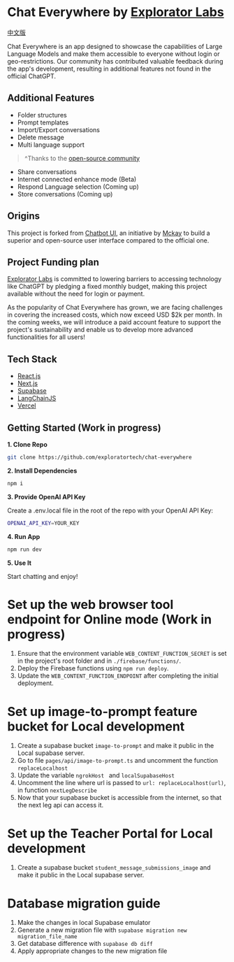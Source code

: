 # Chat Everywhere by [Explorator Labs](https://exploratorlabs.com)

[中文版](https://intro.chateverywhere.app/README-zh.html)

Chat Everywhere is an app designed to showcase the capabilities of Large Language Models and make them accessible to everyone without login or geo-restrictions. Our community has contributed valuable feedback during the app's development, resulting in additional features not found in the official ChatGPT.

## Additional Features
- Folder structures
- Prompt templates
- Import/Export conversations
- Delete message
- Multi language support
> ^Thanks to the [open-source community](https://github.com/mckaywrigley/chatbot-ui)
- Share conversations
- Internet connected enhance mode (Beta)
- Respond Language selection (Coming up)
- Store conversations (Coming up)

## Origins

This project is forked from [Chatbot UI](https://github.com/mckaywrigley/chatbot-ui), an initiative by [Mckay](https://twitter.com/mckaywrigley) to build a superior and open-source user interface compared to the official one.

## Project Funding plan

[Explorator Labs](https://exploratorlabs.com) is committed to lowering barriers to accessing technology like ChatGPT by pledging a fixed monthly budget, making this project available without the need for login or payment.

As the popularity of Chat Everywhere has grown, we are facing challenges in covering the increased costs, which now exceed USD $2k per month. In the coming weeks, we will introduce a paid account feature to support the project's sustainability and enable us to develop more advanced functionalities for all users!

## Tech Stack

- [React.js](https://react.dev/)
- [Next.js](https://nextjs.org/)
- [Supabase](https://supabase.com/)
- [LangChainJS](https://js.langchain.com)
- [Vercel](https://vercel.com/)

## Getting Started (Work in progress)

**1. Clone Repo**

```bash
git clone https://github.com/exploratortech/chat-everywhere
```

**2. Install Dependencies**

```bash
npm i
```

**3. Provide OpenAI API Key**

Create a .env.local file in the root of the repo with your OpenAI API Key:

```bash
OPENAI_API_KEY=YOUR_KEY
```

**4. Run App**

```bash
npm run dev
```

**5. Use It**

Start chatting and enjoy!


# Set up the web browser tool endpoint for Online mode (Work in progress)

1. Ensure that the environment variable `WEB_CONTENT_FUNCTION_SECRET` is set in the project's root folder and in `./firebase/functions/`.
2. Deploy the Firebase functions using `npm run deploy`.
3. Update the `WEB_CONTENT_FUNCTION_ENDPOINT` after completing the initial deployment.

# Set up image-to-prompt feature bucket for Local development 

1. Create a supabase bucket `image-to-prompt` and make it public in the Local supabase server.
2. Go to file `pages/api/image-to-prompt.ts` and uncomment the function `replaceLocalhost`
3. Update the variable `ngrokHost ` and `localSupabaseHost` 
4. Uncomment the line where url is passed to `url: replaceLocalhost(url)`, in function `nextLegDescribe`
5. Now that your supabase bucket is accessible from the internet, so that the next leg api can access it.

# Set up the Teacher Portal for Local development
1. Create a supabase bucket `student_message_submissions_image` and make it public in the Local supabase server.


# Database migration guide
1. Make the changes in local Supabase emulator
2. Generate a new migration file with `supabase migration new migration_file_name`
3. Get database difference with `supabase db diff`
4. Apply appropriate changes to the new migration file